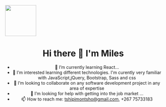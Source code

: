 <di id="header" align="center">
  <img src="https://media.giphy.com/media/ibE2G1af8aMZG/giphy.gif" width="100"/>
  <h1>Hi there 👋 I'm Miles</h1>
</div>

  - 🌱 I’m currently learning React...
  - 👀 I’m interested learning different technologies. I'm curently very familiar with JavaScript,jQuery, Bootstrap, Sass  and css
  - 👯 I’m looking to collaborate on any software development project in any area of expertise
  - 🤔 I’m looking for help with getting into the job market ...
  - 📫 How to reach me: tshipimontsho@gmail.com, +267 75733183
